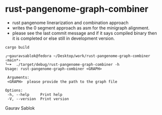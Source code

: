 # rust-pangenome-graph-combiner
 - rust pangenome linerarization and combination approach
 - writes the 0 segment approach as asm for the minigraph alignment.
 - please see the last commit message and if it says compiled binary then it is completed or else still in development version.

 ```
 cargo build
 
 ```

 ```
 ╭─gauravsablok@fedora ~/Desktop/work/rust-pangenome-graph-combiner  ‹main*› 
 ╰─➤  ./target/debug/rust-pangenome-graph-combiner -h
 Usage: rust-pangenome-graph-combiner <GRAPH>

  Arguments:
  <GRAPH>  please provide the path to the graph file

 Options:
  -h, --help     Print help
  -V, --version  Print version
 
 ```

 Gaurav Sablok
